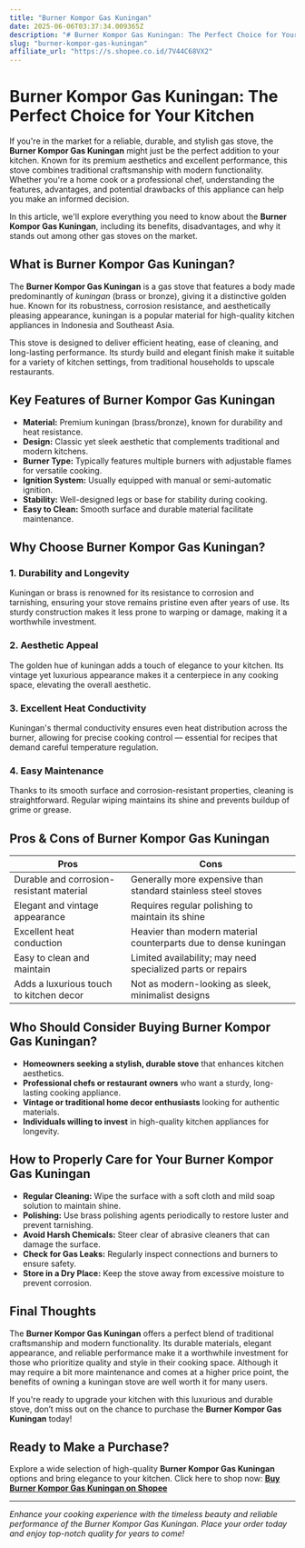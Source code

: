 ```yaml
---
title: "Burner Kompor Gas Kuningan"
date: 2025-06-06T03:37:34.009365Z
description: "# Burner Kompor Gas Kuningan: The Perfect Choice for Your Kitchen..."
slug: "burner-kompor-gas-kuningan"
affiliate_url: "https://s.shopee.co.id/7V44C68VX2"
---
```

# Burner Kompor Gas Kuningan: The Perfect Choice for Your Kitchen

If you're in the market for a reliable, durable, and stylish gas stove, the **Burner Kompor Gas Kuningan** might just be the perfect addition to your kitchen. Known for its premium aesthetics and excellent performance, this stove combines traditional craftsmanship with modern functionality. Whether you're a home cook or a professional chef, understanding the features, advantages, and potential drawbacks of this appliance can help you make an informed decision.

In this article, we'll explore everything you need to know about the **Burner Kompor Gas Kuningan**, including its benefits, disadvantages, and why it stands out among other gas stoves on the market.

## What is Burner Kompor Gas Kuningan?

The **Burner Kompor Gas Kuningan** is a gas stove that features a body made predominantly of *kuningan* (brass or bronze), giving it a distinctive golden hue. Known for its robustness, corrosion resistance, and aesthetically pleasing appearance, kuningan is a popular material for high-quality kitchen appliances in Indonesia and Southeast Asia.

This stove is designed to deliver efficient heating, ease of cleaning, and long-lasting performance. Its sturdy build and elegant finish make it suitable for a variety of kitchen settings, from traditional households to upscale restaurants.

## Key Features of Burner Kompor Gas Kuningan

- **Material:** Premium kuningan (brass/bronze), known for durability and heat resistance.
- **Design:** Classic yet sleek aesthetic that complements traditional and modern kitchens.
- **Burner Type:** Typically features multiple burners with adjustable flames for versatile cooking.
- **Ignition System:** Usually equipped with manual or semi-automatic ignition.
- **Stability:** Well-designed legs or base for stability during cooking.
- **Easy to Clean:** Smooth surface and durable material facilitate maintenance.

## Why Choose Burner Kompor Gas Kuningan?

### 1. Durability and Longevity

Kuningan or brass is renowned for its resistance to corrosion and tarnishing, ensuring your stove remains pristine even after years of use. Its sturdy construction makes it less prone to warping or damage, making it a worthwhile investment.

### 2. Aesthetic Appeal

The golden hue of kuningan adds a touch of elegance to your kitchen. Its vintage yet luxurious appearance makes it a centerpiece in any cooking space, elevating the overall aesthetic.

### 3. Excellent Heat Conductivity

Kuningan's thermal conductivity ensures even heat distribution across the burner, allowing for precise cooking control — essential for recipes that demand careful temperature regulation.

### 4. Easy Maintenance

Thanks to its smooth surface and corrosion-resistant properties, cleaning is straightforward. Regular wiping maintains its shine and prevents buildup of grime or grease.

## Pros & Cons of Burner Kompor Gas Kuningan

| **Pros**                                              | **Cons**                                                               |
|--------------------------------------------------------|------------------------------------------------------------------------|
| Durable and corrosion-resistant material             | Generally more expensive than standard stainless steel stoves       |
| Elegant and vintage appearance                        | Requires regular polishing to maintain its shine                     |
| Excellent heat conduction                              | Heavier than modern material counterparts due to dense kuningan     |
| Easy to clean and maintain                            | Limited availability; may need specialized parts or repairs         |
| Adds a luxurious touch to kitchen decor                | Not as modern-looking as sleek, minimalist designs                   |

## Who Should Consider Buying Burner Kompor Gas Kuningan?

- **Homeowners seeking a stylish, durable stove** that enhances kitchen aesthetics.
- **Professional chefs or restaurant owners** who want a sturdy, long-lasting cooking appliance.
- **Vintage or traditional home decor enthusiasts** looking for authentic materials.
- **Individuals willing to invest** in high-quality kitchen appliances for longevity.

## How to Properly Care for Your Burner Kompor Gas Kuningan

- **Regular Cleaning:** Wipe the surface with a soft cloth and mild soap solution to maintain shine.
- **Polishing:** Use brass polishing agents periodically to restore luster and prevent tarnishing.
- **Avoid Harsh Chemicals:** Steer clear of abrasive cleaners that can damage the surface.
- **Check for Gas Leaks:** Regularly inspect connections and burners to ensure safety.
- **Store in a Dry Place:** Keep the stove away from excessive moisture to prevent corrosion.

## Final Thoughts

The **Burner Kompor Gas Kuningan** offers a perfect blend of traditional craftsmanship and modern functionality. Its durable materials, elegant appearance, and reliable performance make it a worthwhile investment for those who prioritize quality and style in their cooking space. Although it may require a bit more maintenance and comes at a higher price point, the benefits of owning a kuningan stove are well worth it for many users.

If you're ready to upgrade your kitchen with this luxurious and durable stove, don’t miss out on the chance to purchase the **Burner Kompor Gas Kuningan** today!

## Ready to Make a Purchase?

Explore a wide selection of high-quality **Burner Kompor Gas Kuningan** options and bring elegance to your kitchen. Click here to shop now: [**Buy Burner Kompor Gas Kuningan on Shopee**](https://s.shopee.co.id/7V44C68VX2)

---

*Enhance your cooking experience with the timeless beauty and reliable performance of the Burner Kompor Gas Kuningan. Place your order today and enjoy top-notch quality for years to come!*